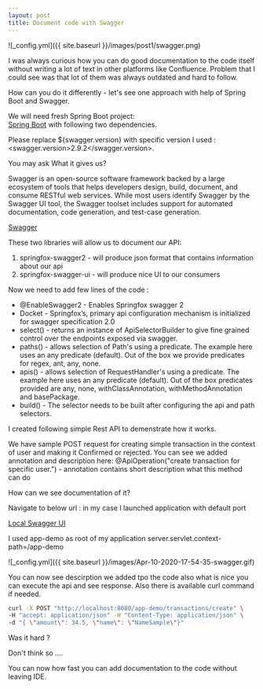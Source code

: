 ```yaml
---
layout: post
title: Document code with Swagger
---
```


![_config.yml]({{ site.baseurl }}/images/post1/swagger.png)


I was always curious how you can do good documentation to the code itself without writing a lot of text in other platforms like Confluence.
Problem that I could see was that lot of them was always outdated and hard to follow.

How can you do it differently - let's see one approach with help of Spring Boot and Swagger.

We will need fresh Spring Boot project:  
[Spring Boot](https://start.spring.io/) with following two dependencies.

<script src="https://gist.github.com/piotrgrota/897a9005f6e55e8a97a78dbcda8e4e97.js"></script>

Please replace ${swagger.version} with specific version I used : <swagger.version>2.9.2</swagger.version>.

You may ask What it gives us?


Swagger is an open-source software framework backed by a large ecosystem of tools that helps developers design, build, document, and consume RESTful web services. While most users identify Swagger by the Swagger UI tool, the Swagger toolset includes support for automated documentation, code generation, and test-case generation.

[Swagger](https://en.wikipedia.org/wiki/Swagger_(software))

These two libraries will allow us to document our API:

1.  springfox-swagger2 - will produce json format that contains information about our api
2.  springfox-swagger-ui - will produce nice UI to our consumers

Now we need to add few lines of the code :


<script src="https://gist.github.com/piotrgrota/e6e01307a9b263b8fb9373a60e03f629.js"></script>



* @EnableSwagger2 - Enables Springfox swagger 2
* Docket - Springfox’s, primary api configuration mechanism is initialized for swagger specification 2.0
* select() - returns an instance of ApiSelectorBuilder to 
give fine grained control over the endpoints exposed via swagger.
* paths() - allows selection of Path's using a predicate. 
The example here uses an any predicate (default). Out of the box we provide predicates for regex, ant, any, none.
* apis()  - allows selection of RequestHandler's using a predicate. 
The example here uses an any predicate (default). 
Out of the box predicates provided are any, none, withClassAnnotation, withMethodAnnotation and basePackage.
* build() - The selector needs to be built after configuring the api and path selectors.


I created following simple Rest API to demenstrate how it works.


<script src="https://gist.github.com/piotrgrota/1ca0579fda35a9121b370491afbfdd37.js"></script>



We have sample POST request for creating simple transaction in the context of user and making it Confirmed or rejected.
You can see we added annotation and description here:
@ApiOperation("create transaction for specific user.") - annotation contains short description what this method can do

How can we see documentation of it?

Navigate to below url : in my case I launched application with default port

[Local Swagger UI](http://localhost:8080/app-demo/swagger-ui.htm)

I used app-demo as root of my application 
server.servlet.context-path=/app-demo 

![_config.yml]({{ site.baseurl }}/images/Apr-10-2020-17-54-35-swagger.gif)


You can now see descirption we added tpo the code also what is nice you can execute the api and see response.
Also there is available curl command if needed.



```BASH
curl -X POST "http://localhost:8080/app-demo/transactions/create" \
-H "accept: application/json" -H "Content-Type: application/json" \
-d "{ \"amount\": 34.5, \"name\": \"NameSample\"}"
```


Was it hard ?

Don't think so ....

You can now how fast you can add documentation to the code without leaving IDE.






